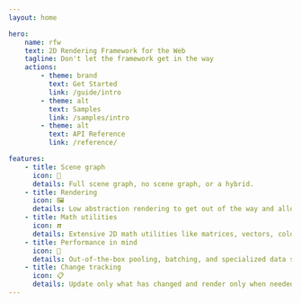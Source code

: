```yaml
---
layout: home

hero:
    name: rfw
    text: 2D Rendering Framework for the Web
    tagline: Don't let the framework get in the way
    actions:
        - theme: brand
          text: Get Started
          link: /guide/intro
        - theme: alt
          text: Samples
          link: /samples/intro
        - theme: alt
          text: API Reference
          link: /reference/

features:
    - title: Scene graph
      icon: 🌲
      details: Full scene graph, no scene graph, or a hybrid.
    - title: Rendering
      icon: 🖼️
      details: Low abstraction rendering to get out of the way and allow direct access to the graphics library.
    - title: Math utilities
      icon: 𝝅
      details: Extensive 2D math utilities like matrices, vectors, colors, and shapes.
    - title: Performance in mind
      icon: 🚀
      details: Out-of-the-box pooling, batching, and specialized data structures.
    - title: Change tracking
      icon: 📋
      details: Update only what has changed and render only when needed.
---
```

